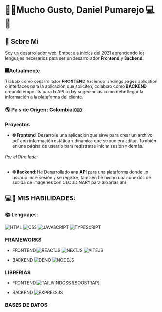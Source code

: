 # 👋🏽Mucho Gusto, Daniel Pumarejo 💻📑

## 📌 Sobre Mi

Soy un desarrollador web; Empece a inicios del 2021 aprendiendo los lenguajes necesarios para ser un desarrollador **Frontend** y **Backend**.

### 🎆Actualmente
Trabajo como desarrollador **FRONTEND** haciendo landings pages aplication o interfaces para la aplicación que soliciten,  colaboro como **BACKEND** creando empoints para la API o doy sugerencias como debe llegar la información a la plataforma del cliente.

### 🌎 Pais de Origen: Colombia 🇨🇴

### Proyectos

- **🌐 Frontend**: Desarrolle una aplicación que sirve para crear un archivo pdf con información estática y dinamica que se pudiera editar. También en una página de usuario para registrarse iniciar sesión y demás.
 
###### Por el Otro lado:

- **🌐 Backend**: He Desarrollado una **API** para una plataforma donde un usuario incie sesión y se registre, también he hecho una conexión de subida de imágenes con CLOUDINARY para alojarlas ahí.

## 💻🏅 MIS HABILIDADES:

### 📚 Lenguajes:
![HTML](https://img.shields.io/badge/-HTML5-FFFFF1?style=for-the-badge&logo=html&logoColor=E44D26&labelColor=FFFFF1)
![CSS](https://img.shields.io/badge/-CSS-254BDD?style=for-the-badge&logo=css&logoColor=254BDD&labelColor=212121)
![JAVASCRIPT](https://img.shields.io/badge/-NEXTJS-FFFFF1?style=for-the-badge&logo=next.js&logoColor=FFFFF1&labelColor=212121)
![TYPESCRIPT](https://img.shields.io/badge/-NEXTJS-FFFFF1?style=for-the-badge&logo=next.js&logoColor=FFFFF1&labelColor=212121)

### FRAMEWORKS

- FRONTEND
![REACTJS](https://img.shields.io/badge/-NEXTJS-FFFFF1?style=for-the-badge&logo=next.js&logoColor=FFFFF1&labelColor=212121)
![NEXTJS](https://img.shields.io/badge/-NEXTJS-FFFFF1?style=for-the-badge&logo=next.js&logoColor=FFFFF1&labelColor=212121)
![VITEJS](https://img.shields.io/badge/-NEXTJS-FFFFF1?style=for-the-badge&logo=next.js&logoColor=FFFFF1&labelColor=212121)

- BACKEND
![DENO](https://img.shields.io/badge/-NEXTJS-FFFFF1?style=for-the-badge&logo=next.js&logoColor=FFFFF1&labelColor=212121)
![NODEJS](https://img.shields.io/badge/-NEXTJS-FFFFF1?style=for-the-badge&logo=next.js&logoColor=FFFFF1&labelColor=212121)

### LIBRERIAS

- FRONTEND
![TAILWINDCSS](https://img.shields.io/badge/-NEXTJS-FFFFF1?style=for-the-badge&logo=next.js&logoColor=FFFFF1&labelColor=212121)
![BOOSTRAP]

- BACKEND
![EXPRESSJS](https://img.shields.io/badge/-NEXTJS-FFFFF1?style=for-the-badge&logo=next.js&logoColor=FFFFF1&labelColor=212121)



### BASES DE DATOS









<!--
**DanyVaic18/DanyVaic18** is a ✨ _special_ ✨ repository because its `README.md` (this file) appears on your GitHub profile.

Here are some ideas to get you started:

- 🔭 I’m currently working on ...
- 🌱 I’m currently learning ...
- 👯 I’m looking to collaborate on ...
- 🤔 I’m looking for help with ...
- 💬 Ask me about ...
- 📫 How to reach me: ...
- 😄 Pronouns: ...
- ⚡ Fun fact: ...
-->

